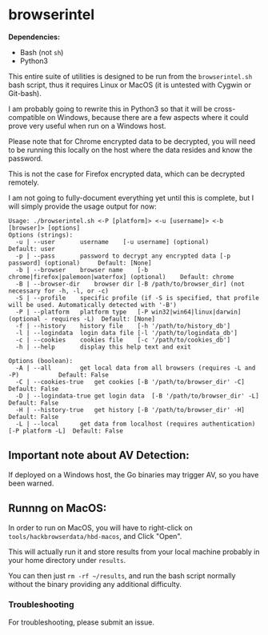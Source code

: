 # browserintel

**Dependencies:**

- Bash (not `sh`)
- Python3

This entire suite of utilities is designed to be run from the `browserintel.sh` bash script, thus it requires Linux or MacOS (it is untested with Cygwin or Git-bash).

I am probably going to rewrite this in Python3 so that it will be cross-compatible on Windows, because there are a few aspects where it could prove very useful when run on a Windows host.

Please note that for Chrome encrypted data to be decrypted, you will need to be running this locally on the host where the data resides and know the password.

This is not the case for Firefox encrypted data, which can be decrypted remotely.

I am not going to fully-document everything yet until this is complete, but I will simply provide the usage output for now:

```
Usage: ./browserintel.sh <-P [platform]> <-u [username]> <-b [browser]> [options]
Options (strings):
  -u | --user		username	[-u username] (optional)				Default: user
  -p | --pass		password to decrypt any encrypted data [-p password] (optional)		Default: [None]
  -b | --browser	browser name	[-b chrome|firefox|palemoon|waterfox] (optional) 	Default: chrome
  -B | --browser-dir	browser dir	[-B /path/to/browser_dir] (not necessary for -h, -l, or -c)
  -S | --profile	specific profile (if -S is specified, that profile will be used. Automatically detected with '-B')
  -P | --platform	platform type	[-P win32|win64|linux|darwin] (optional - requires -L)	Default: [None]
  -f | --history	history file	[-h '/path/to/history_db']
  -l | --logindata	login data file	[-l '/path/to/logindata_db']
  -c | --cookies	cookies file	[-c '/path/to/cookies_db']
  -h | --help		display this help text and exit

Options (boolean):
  -A | --all		get local data from all browsers (requires -L and -P)			Default: False
  -C | --cookies-true	get cookies	[-B '/path/to/browser_dir' -C]				Default: False
  -D | --logindata-true get login data	[-B '/path/to/browser_dir' -L]				Default: False
  -H | --history-true	get history	[-B '/path/to/browser_dir' -H]				Default: False
  -L | --local		get data from localhost (requires authentication) [-P platform -L]	Default: False
```

## Important note about AV Detection:

If deployed on a Windows host, the Go binaries may trigger AV, so you have been warned.

## Runnng on MacOS:

In order to run on MacOS, you will have to right-click on `tools/hackbrowserdata/hbd-macos`, and Click "Open".

This will actually run it and store results from your local machine probably in your home directory under `results`.

You can then just `rm -rf ~/results`, and run the bash script normally without the binary providing any additional difficulty.

### Troubleshooting

For troubleshooting, please submit an issue.
